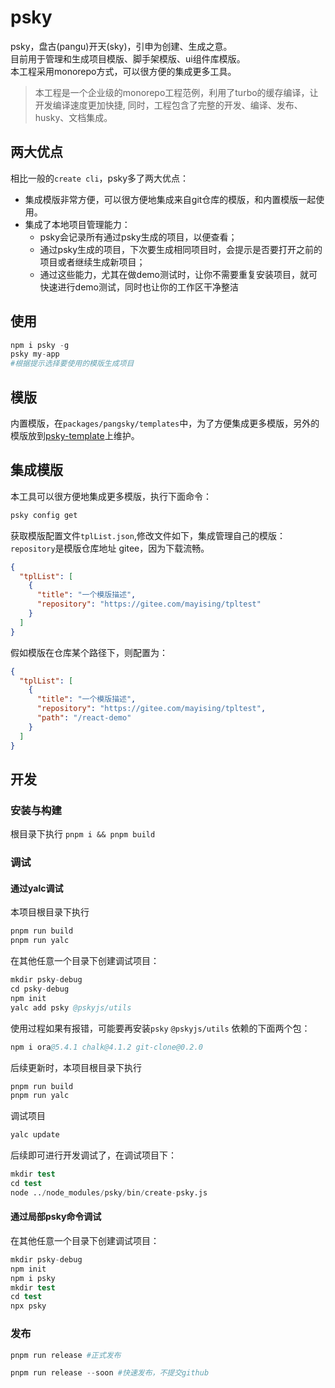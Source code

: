 # psky
psky，盘古(pangu)开天(sky)，引申为创建、生成之意。<br>
目前用于管理和生成项目模版、脚手架模版、ui组件库模版。<br>
本工程采用monorepo方式，可以很方便的集成更多工具。
>本工程是一个企业级的monorepo工程范例，利用了turbo的缓存编译，让开发编译速度更加快捷, 同时，工程包含了完整的开发、编译、发布、husky、文档集成。

## 两大优点
相比一般的`create cli`，psky多了两大优点：
- 集成模版非常方便，可以很方便地集成来自git仓库的模版，和内置模版一起使用。
- 集成了本地项目管理能力：
  - psky会记录所有通过psky生成的项目，以便查看；
  - 通过psky生成的项目，下次要生成相同项目时，会提示是否要打开之前的项目或者继续生成新项目；
  - 通过这些能力，尤其在做demo测试时，让你不需要重复安装项目，就可快速进行demo测试，同时也让你的工作区干净整洁

## 使用
```s
npm i psky -g
psky my-app
#根据提示选择要使用的模版生成项目
```

## 模版
内置模版，在`packages/pangsky/templates`中，为了方便集成更多模版，另外的模版放到[psky-template](https://gitee.com/mayising/psky-template.git)上维护。

## 集成模版
本工具可以很方便地集成更多模版，执行下面命令：
```s
psky config get
```
获取模版配置文件`tplList.json`,修改文件如下，集成管理自己的模版：
`repository`是模版仓库地址 gitee，因为下载流畅。
```json
{
  "tplList": [
    {
      "title": "一个模版描述",
      "repository": "https://gitee.com/mayising/tpltest"
    }
  ]
}
```
假如模版在仓库某个路径下，则配置为：
```json
{
  "tplList": [
    {
      "title": "一个模版描述",
      "repository": "https://gitee.com/mayising/tpltest",
      "path": "/react-demo"
    }
  ]
}
```

## 开发
### 安装与构建
根目录下执行 `pnpm i && pnpm build`

### 调试

#### 通过yalc调试
本项目根目录下执行
```s
pnpm run build
pnpm run yalc
```

在其他任意一个目录下创建调试项目：
```s
mkdir psky-debug
cd psky-debug
npm init
yalc add psky @pskyjs/utils
```
使用过程如果有报错，可能要再安装`psky` `@pskyjs/utils` 依赖的下面两个包：
```s
npm i ora@5.4.1 chalk@4.1.2 git-clone@0.2.0
```
后续更新时，本项目根目录下执行
```s
pnpm run build
pnpm run yalc
```
调试项目
```s
yalc update
```


后续即可进行开发调试了，在调试项目下：
```s
mkdir test
cd test
node ../node_modules/psky/bin/create-psky.js
```


#### 通过局部psky命令调试
在其他任意一个目录下创建调试项目：
```s
mkdir psky-debug
npm init
npm i psky
mkdir test
cd test
npx psky
```


### 发布
```s
pnpm run release #正式发布
```
```s
pnpm run release --soon #快速发布，不提交github
```

